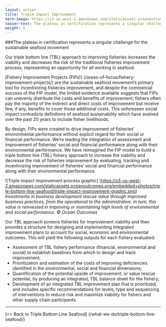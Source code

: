 ```yaml
---
layout: action
title: Triple Impact Improvement
hero-image: https://s3-us-west-2.amazonaws.com/staticassets.oceanoutcomes.org/news+and+analysis/hero+images/conservation-international-O2-partnership-hero.jpg
teaser-text: The plateau in certification represents a singular challenge for the sustainable seafood movement. We have reimagined the improvement model and built a triple bottom line (TBL) fishery approach to increase the viability and decrease the risk of fisheries improvement by evaluating, tracking and incentivizing improvement of fisheries’ social and financial performance along with their environmental performance.
weight: 1
---
```


###The plateau in certification represents a singular challenge for the sustainable seafood movement 

Our triple bottom line (TBL) approach to improving fisheries increases the viability and decreases the risk of the traditional fisheries improvement process, representing an opportunity for all working in seafood.

[Fishery Improvement Projects (FIPs)] (/areas-of-focus/fishery-improvement-projects/) are the sustainable seafood movement’s primary tool for incentivizing fisheries improvement, and despite the commercial success of the FIP model, the limited evidence available suggests that FIPs can unevenly distribute the costs and benefits of improvement; fishers often pay the majority of the indirect and direct costs of improvement but receive few, if any, benefits to cover those additional costs. This unforeseen social impact contradicts definitions of seafood sustainability which have evolved over the past 20 years to include fisher livelihoods.

By design, FIPs were created to drive improvement of fisheries’ environmental performance without explicit regard for their social or financial performance. We’re leading the integration of assessment and improvement of fisheries’ social and financial performance along with their environmental performance. We have reimagined the FIP model to build a triple bottom line (TBL) fishery approach to increase the viability and decrease the risk of fisheries improvement by evaluating, tracking and incentivizing improvement of fisheries’ social and financial performance along with their environmental performance.

![Triple impact improvement process graphic]
(https://s3-us-west-2.amazonaws.com/staticassets.oceanoutcomes.org/embedded+photos/triple-bottom-line-seafood/triple-impact-improvement-graphic.png)
*Investments in business development rescue value through improved business practices, from the operational to the administrative. In turn, this value is reinvested in improving or maintaining high levels of environmental and social performance. © Ocean Outcomes*

Our TBL approach screens fisheries for improvement viability and then provides a structure for designing and implementing integrated improvement plans to account for social, economic and environmental outcomes. This will yield the following outputs for each fishery evaluated:

  * Assessment of TBL fishery performance (financial, environmental and social) to establish baselines from which to design and track improvement;  
  * Prioritization and estimation of the costs of improving deficiencies identified in the environmental, social and financial dimensions;  
  * Quantification of the potential upside of improvement, or value rescue potential, by producing an integrated, TBL balance sheet for the fishery;  
  * Development of an integrated TBL improvement plan that is prioritized, and includes specific recommendations for levels, type and sequencing of interventions to reduce risk and maximize viability for fishers and other supply chain participants.

-----

[<< Back to Triple Bottom Line Seafood] (/what-we-do/triple-bottom-line-seafood/)
